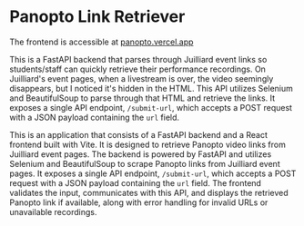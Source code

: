 # Panopto Link Retriever

The frontend is accessible at [panopto.vercel.app](https://panopto.vercel.app)

This is a FastAPI backend that parses through Juilliard event links so students/staff can quickly retrieve their performance recordings. On Juilliard's event pages, when a livestream is over, the video seemingly disappears, but I noticed it's hidden in the HTML. This API utilizes Selenium and BeautifulSoup to parse through that HTML and retrieve the links. It exposes a single API endpoint, `/submit-url`, which accepts a POST request with a JSON payload containing the `url` field.

This is an application that consists of a FastAPI backend and a React frontend built with Vite. It is designed to retrieve Panopto video links from Juilliard event pages. The backend is powered by FastAPI and utilizes Selenium and BeautifulSoup to scrape Panopto links from Juilliard event pages. It exposes a single API endpoint, `/submit-url`, which accepts a POST request with a JSON payload containing the `url` field. The frontend validates the input, communicates with this API, and displays the retrieved Panopto link if available, along with error handling for invalid URLs or unavailable recordings.
